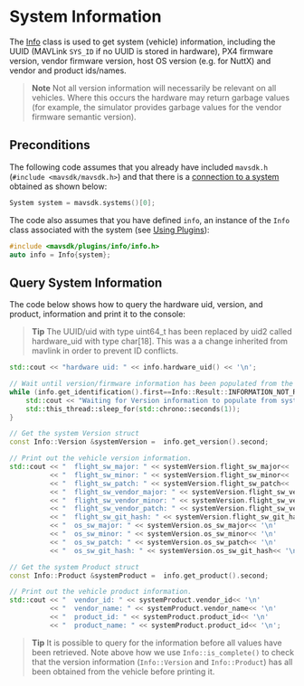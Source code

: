# System Information

The [Info](../api_reference/classmavsdk_1_1_info.md) class is used to get system (vehicle) information, including the UUID (MAVLink `SYS_ID` if no UUID is stored in hardware), PX4 firmware version, vendor firmware version, host OS version (e.g. for NuttX) and vendor and product ids/names.

> **Note** Not all version information will necessarily be relevant on all vehicles. Where this occurs the
hardware may return garbage values (for example, the simulator provides garbage values for the vendor
firmware semantic version).

## Preconditions

The following code assumes that you already have included `mavsdk.h` (`#include <mavsdk/mavsdk.h>`) and that there is a [connection to a system](../guide/connections.md) obtained as shown below:
```cpp
System system = mavsdk.systems()[0];
```

The code also assumes that you have defined `info`, an instance of the `Info` class associated with the system (see [Using Plugins](../guide/using_plugins.md)):
```cpp
#include <mavsdk/plugins/info/info.h>
auto info = Info{system};
```

## Query System Information

The code below shows how to query the hardware uid, version, and product, information and print it to the console:

> **Tip** The UUID/uid with type uint64_t has been replaced by uid2 called hardware_uid with type char[18]. This was a a change inherited from mavlink in order to prevent ID conflicts.

```cpp
std::cout << "hardware uid: " << info.hardware_uid() << '\n';

// Wait until version/firmware information has been populated from the vehicle
while (info.get_identification().first==Info::Result::INFORMATION_NOT_RECEIVED_YET) {
    std::cout << "Waiting for Version information to populate from system." << '\n';
    std::this_thread::sleep_for(std::chrono::seconds(1));
}

// Get the system Version struct
const Info::Version &systemVersion =  info.get_version().second;

// Print out the vehicle version information.
std::cout << "  flight_sw_major: " << systemVersion.flight_sw_major<< '\n'
          << "  flight_sw_minor: " << systemVersion.flight_sw_minor<< '\n'
          << "  flight_sw_patch: " << systemVersion.flight_sw_patch<< '\n'
          << "  flight_sw_vendor_major: " << systemVersion.flight_sw_vendor_major<< '\n'
          << "  flight_sw_vendor_minor: " << systemVersion.flight_sw_vendor_minor<< '\n'
          << "  flight_sw_vendor_patch: " << systemVersion.flight_sw_vendor_patch<< '\n'
          << "  flight_sw_git_hash: " << systemVersion.flight_sw_git_hash<< '\n'
          << "  os_sw_major: " << systemVersion.os_sw_major<< '\n'
          << "  os_sw_minor: " << systemVersion.os_sw_minor<< '\n'
          << "  os_sw_patch: " << systemVersion.os_sw_patch<< '\n'
          << "  os_sw_git_hash: " << systemVersion.os_sw_git_hash<< '\n';

// Get the system Product struct
const Info::Product &systemProduct =  info.get_product().second;

// Print out the vehicle product information.
std::cout << "  vendor_id: " << systemProduct.vendor_id<< '\n'
          << "  vendor_name: " << systemProduct.vendor_name<< '\n'
          << "  product_id: " << systemProduct.product_id<< '\n'
          << "  product_name: " << systemProduct.product_id<< '\n';
```

> **Tip** It is possible to query for the information before all values have been retrieved.
  Note above how we use `Info::is_complete()` to check that the version information (`Info::Version` and `Info::Product`) has all been obtained from the vehicle before printing it.
